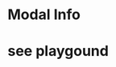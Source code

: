<script setup>
import TabWip from '../../../src/components/Tabs/TabWip/Tab.vue'
</script>

# Modal Info

<DemoContainer>
  <h1>see playgound</h1>
</DemoContainer>

